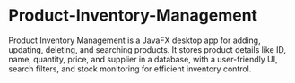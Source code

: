 # Product-Inventory-Management
Product Inventory Management is a JavaFX desktop app for adding, updating, deleting, and searching products. It stores product details like ID, name, quantity, price, and supplier in a database, with a user-friendly UI, search filters, and stock monitoring for efficient inventory control.
